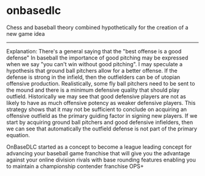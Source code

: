 # onbasedlc
Chess and baseball theory combined hypothetically for the creation of a new game idea
________
Explanation:
There's a general saying that the "best offense is a good defense"
In baseball the importance of good pitching may be expressed when we say "you can't win
without good pitching".
I may speculate a hypothesis that ground ball pitchers allow for a better offense. If the defense
is strong in the infield, then the outfielders can be of utopian offensive production. Realistically,
some fly ball pitchers need to be sent to the mound and there is a minimum defensive quality
that should play outfield. Historically we may see that good defensive players are not as likely to
have as much offensive potency as weaker defensive players. This strategy shows that it may
not be sufficient to conclude on acquiring an offensive outfield as the primary guiding factor in
signing new players. If we start by acquiring ground ball pitchers and good defensive infielders,
then we can see that automatically the outfield defense is not part of the primary equation.



OnBaseDLC started as a concept to become a league leading concept for advancing your baseball game franchise that will give you the advantage against your online division rivals with base rounding features enabling you to maintain a championship contender franchise OPS+
